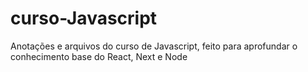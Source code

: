 # curso-Javascript
Anotações e arquivos do curso de Javascript, feito para aprofundar o conhecimento base do React, Next e Node
